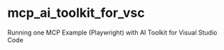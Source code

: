 # mcp_ai_toolkit_for_vsc
Running one MCP Example (Playwright) with AI Toolkit for Visual Studio Code
